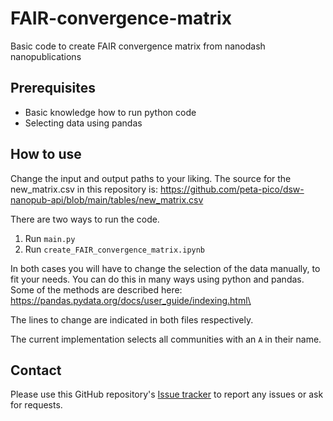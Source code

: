 # FAIR-convergence-matrix
Basic code to create FAIR convergence matrix from nanodash nanopublications

## Prerequisites

- Basic knowledge how to run python code
- Selecting data using pandas

## How to use

Change the input and output paths to your liking. The source for the new_matrix.csv in this repository is: https://github.com/peta-pico/dsw-nanopub-api/blob/main/tables/new_matrix.csv

There are two ways to run the code.

1. Run `main.py`
2. Run `create_FAIR_convergence_matrix.ipynb`

In both cases you will have to change the selection of the data manually, to fit your needs. You can do this in many ways using python and pandas. Some of the methods are described here: https://pandas.pydata.org/docs/user_guide/indexing.html\

The lines to change are indicated in both files respectively. 

The current implementation selects all communities with an `A` in their name.

## Contact

Please use this GitHub repository's [Issue tracker](https://github.com/eu-parc/FAIR-convergence-matrix/issues) to report any issues or ask for requests.